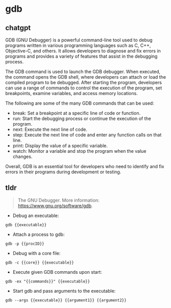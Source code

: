 # gdb 
## chatgpt 
GDB (GNU Debugger) is a powerful command-line tool used to debug programs written in various programming languages such as C, C++, Objective-C, and others. It allows developers to diagnose and fix errors in programs and provides a variety of features that assist in the debugging process.

The GDB command is used to launch the GDB debugger. When executed, the command opens the GDB shell, where developers can attach or load the compiled program to be debugged. After starting the program, developers can use a range of commands to control the execution of the program, set breakpoints, examine variables, and access memory locations.

The following are some of the many GDB commands that can be used:

- break: Set a breakpoint at a specific line of code or function.
- run: Start the debugging process or continue the execution of the program.
- next: Execute the next line of code.
- step: Execute the next line of code and enter any function calls on that line.
- print: Display the value of a specific variable.
- watch: Monitor a variable and stop the program when the value changes.

Overall, GDB is an essential tool for developers who need to identify and fix errors in their programs during development or testing. 

## tldr 
 
> The GNU Debugger.
> More information: <https://www.gnu.org/software/gdb>.

- Debug an executable:

`gdb {{executable}}`

- Attach a process to gdb:

`gdb -p {{procID}}`

- Debug with a core file:

`gdb -c {{core}} {{executable}}`

- Execute given GDB commands upon start:

`gdb -ex "{{commands}}" {{executable}}`

- Start gdb and pass arguments to the executable:

`gdb --args {{executable}} {{argument1}} {{argument2}}`
